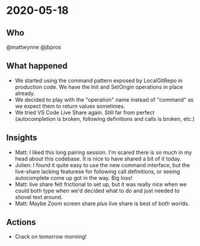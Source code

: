 # 2020-05-18
## Who

@mattwynne @jbpros

## What happened

- We started using the command pattern exposed by LocalGitRepo in production code. We have the Init and SetOrigin operations in place already.
- We decided to play with the "operation" name instead of "command" as we expect them to return values sometimes.
- We tried VS Code Live Share again. Still far from perfect (autocompletion is broken, following definitions and calls is broken, etc.)

## Insights

- Matt: I liked this long pairing session. I'm scared there is so much in my head about this codebase. It is nice to have shared a bit of it today.
- Julien: I found it quite easy to use the new command interface, but the live-share lacking featurese for following call definitions, or seeing autocomplete come up got in the way. Big loss!
- Matt: live share felt frictional to set up, but it was really nice when we could both type when we'd decided what to do and just needed to shovel text around.
- Matt: Maybe Zoom screen share *plus* live share is best of both worlds.

## Actions

- Crack on tomorrow morning!